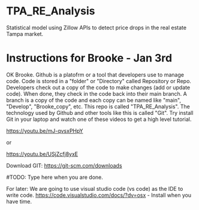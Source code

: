 # TPA_RE_Analysis
Statistical model using Zillow APIs to detect price drops in the real estate Tampa market.

# Instructions for Brooke - Jan 3rd

OK Brooke. Github is a platofrm or a tool that developers use to manage code. Code is stored in a "folder" or "Directory" called Repository or Repo. Developers check out a copy of the code to make changes (add or update code). When done, they check in the code back into their main branch. A branch is a copy of the code and each copy can be named like "main", "Develop", "Brooke_copy", etc. This repo is called "TPA_RE_Analysis". The technology used by Github and other tools like this is called "Git". Try install Git in your laptop and watch one of these videos to get a high level tutorial.

https://youtu.be/mJ-qvsxPHpY

or 

https://youtu.be/USjZcfj8yxE

Download GIT: https://git-scm.com/downloads

#TODO: Type here when you are done.

For later: We are going to use visual studio code (vs code) as the IDE to write code. https://code.visualstudio.com/docs/?dv=osx - Install when you have time.

